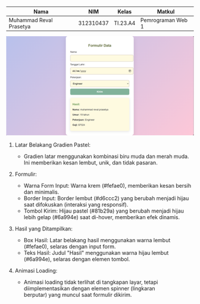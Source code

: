 | Nama                    | NIM        | Kelas   | Matkul            |
|-------------------------|------------|---------|-------------------|
| Muhammad Reval Prasetya | 312310437  | TI.23.A4| Pemrograman Web 1 |


![alt text](https://github.com/Reval2703/Lab7Web/blob/main/Screenshot%202024-11-16%20105909.png)


1. Latar Belakang Gradien Pastel:
    - Gradien latar menggunakan kombinasi biru muda dan merah muda. Ini memberikan kesan lembut, unik, dan tidak pasaran.

2. Formulir:
    - Warna Form Input: Warna krem (#fefae0), memberikan kesan bersih dan minimalis.
    - Border Input: Border lembut (#d6ccc2) yang berubah menjadi hijau saat difokuskan (interaksi yang responsif).
    - Tombol Kirim: Hijau pastel (#81b29a) yang berubah menjadi hijau lebih gelap (#6a994e) saat di-hover, memberikan efek         dinamis.
      
4. Hasil yang Ditampilkan:
    -  Box Hasil: Latar belakang hasil menggunakan warna lembut (#fefae0), selaras dengan input form.
    -  Teks Hasil: Judul "Hasil" menggunakan warna hijau lembut (#6a994e), selaras dengan elemen tombol.

5. Animasi Loading:
    -  Animasi loading tidak terlihat di tangkapan layar, tetapi diimplementasikan dengan elemen spinner (lingkaran       
       berputar) yang muncul saat formulir dikirim.
       
